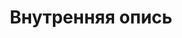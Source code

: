---
title: Внутренняя опись
description: РГАСПИ, ф.17, т.13, оп.171, дело 421, лист 0
images:
- /disk/pictures/v13/17-171-421-000.jpg
---